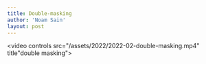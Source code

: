 ```yaml
---
title: Double-masking
author: 'Noam Sain'
layout: post
---
```


<video controls src="/assets/2022/2022-02-double-masking.mp4" title"double masking"></video>
